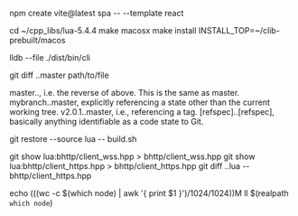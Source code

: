 npm create vite@latest spa -- --template react

cd ~/cpp_libs/lua-5.4.4
make macosx
make install INSTALL_TOP=~/clib-prebuilt/macos

lldb --file ./dist/bin/cli
<!-- git diff file between branches -->
git diff ..master path/to/file

master.., i.e. the reverse of above. This is the same as master.
mybranch..master, explicitly referencing a state other than the current working tree.
v2.0.1..master, i.e., referencing a tag.
[refspec]..[refspec], basically anything identifiable as a code state to Git.

<!-- merge from another branch. some git commands memo -->
<!-- do not use checkout from another branch, cause it will auto staged
git checkout lua -- bhttp/client.hpp
git checkout lua -- bhttp/util.hpp
git checkout lua -- examples
git checkout lua -- Readme.md 
git checkout master -- test/spa/
-->
<!-- unstage all: git reset -->

<!-- get file from another branch without stage it -->
git restore --source lua -- build.sh
<!-- or -->
git show lua:bhttp/client_wss.hpp > bhttp/client_wss.hpp
git show lua:bhttp/client_https.hpp > bhttp/client_https.hpp
git diff ..lua -- bhttp/client_https.hpp

<!-- show node file size -->
echo $(($(wc -c $(which node) | awk '{ print $1 }')/1024/1024))M
ll $(realpath `which node`)